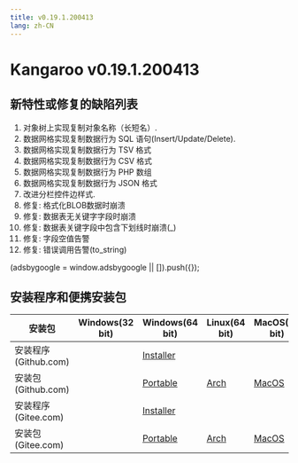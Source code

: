 ```yaml
---
title: v0.19.1.200413
lang: zh-CN
---
```


# Kangaroo v0.19.1.200413

## 新特性或修复的缺陷列表
1. 对象树上实现复制对象名称（长短名）.
2. 数据网格实现复制数据行为 SQL 语句(Insert/Update/Delete).
3. 数据网格实现复制数据行为 TSV 格式
4. 数据网格实现复制数据行为 CSV 格式
5. 数据网格实现复制数据行为 PHP 数组
6. 数据网格实现复制数据行为 JSON 格式
7. 改进分栏控件边样式.
8. 修复:  格式化BLOB数据时崩溃
9. 修复:  数据表无关键字字段时崩溃
10. 修复:  数据表关键字段中包含下划线时崩溃(_)
11. 修复:  字段空值告警
12. 修复:  错误调用告警(to_string)

<div>
    <script2 type="text/javascript" async="true" src="https://pagead2.googlesyndication.com/pagead/js/adsbygoogle.js" />
    <ins class="adsbygoogle"
        style="display:block; text-align:center;"
        data-ad-layout="in-article"
        data-ad-format="fluid"
        data-ad-client="ca-pub-3975819313740938"
        data-ad-slot="6760827895"></ins>
    <script2 type="text/javascript">
        (adsbygoogle = window.adsbygoogle || []).push({});
    </script2>
</div>


## 安装程序和便携安装包 <Badge text="链接已失效" type="warning"/>

| 安装包        | Windows(32 bit) | Windows(64 bit) | Linux(64 bit)   | MacOS(64 bit)   |
|-----------------|-----------------|-----------------|-----------------|-----------------|
| 安装程序<br/>(Github.com) | | [Installer](https://github.com/dbkangaroo/kangaroo/releases/download/v0.19.1.200413B/Kangaroo_0.19.1.200413_win64.exe) | | |
| 安装包<br/>(Github.com)  | | [Portable](https://github.com/dbkangaroo/kangaroo/releases/download/v0.19.1.200413B/Kangaroo_0.19.1.200413_win64.7z) | [Arch](https://github.com/dbkangaroo/kangaroo/releases/download/v0.19.1.200413B/Kangaroo_0.19.1.200413_arch.zip) | [MacOS](https://github.com/dbkangaroo/kangaroo/releases/download/v0.19.1.200413B/Kangaroo_0.19.1.200413_macos.zip) |
| 安装程序<br/>(Gitee.com) | | [Installer](https://gitee.com/dbkangaroo/kangaroo/attach_files/372122/download) | | |
| 安装包<br/>(Gitee.com)  | | [Portable](https://gitee.com/dbkangaroo/kangaroo/attach_files/372123/download) | [Arch](https://gitee.com/dbkangaroo/kangaroo/attach_files/372126/download) | [MacOS](https://gitee.com/dbkangaroo/kangaroo/attach_files/372125/download) |